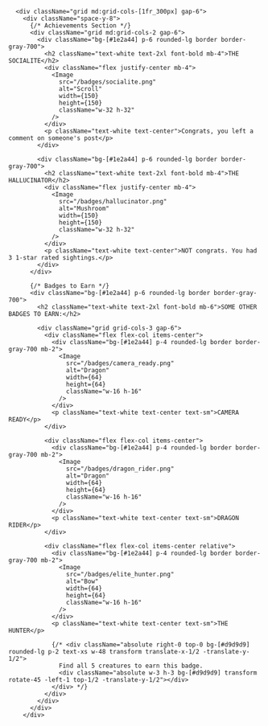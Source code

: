 
      <div className="grid md:grid-cols-[1fr_300px] gap-6">
        <div className="space-y-8">
          {/* Achievements Section */}
          <div className="grid md:grid-cols-2 gap-6">
            <div className="bg-[#1e2a44] p-6 rounded-lg border border-gray-700">
              <h2 className="text-white text-2xl font-bold mb-4">THE SOCIALITE</h2>
              <div className="flex justify-center mb-4">
                <Image
                  src="/badges/socialite.png"
                  alt="Scroll"
                  width={150}
                  height={150}
                  className="w-32 h-32"
                />
              </div>
              <p className="text-white text-center">Congrats, you left a comment on someone's post</p>
            </div>

            <div className="bg-[#1e2a44] p-6 rounded-lg border border-gray-700">
              <h2 className="text-white text-2xl font-bold mb-4">THE HALLUCINATOR</h2>
              <div className="flex justify-center mb-4">
                <Image
                  src="/badges/hallucinator.png"
                  alt="Mushroom"
                  width={150}
                  height={150}
                  className="w-32 h-32"
                />
              </div>
              <p className="text-white text-center">NOT congrats. You had 3 1-star rated sightings.</p>
            </div>
          </div>

          {/* Badges to Earn */}
          <div className="bg-[#1e2a44] p-6 rounded-lg border border-gray-700">
            <h2 className="text-white text-2xl font-bold mb-6">SOME OTHER BADGES TO EARN:</h2>

            <div className="grid grid-cols-3 gap-6">
              <div className="flex flex-col items-center">
                <div className="bg-[#1e2a44] p-4 rounded-lg border border-gray-700 mb-2">
                  <Image
                    src="/badges/camera_ready.png"
                    alt="Dragon"
                    width={64}
                    height={64}
                    className="w-16 h-16"
                  />
                </div>
                <p className="text-white text-center text-sm">CAMERA READY</p>
              </div>

              <div className="flex flex-col items-center">
                <div className="bg-[#1e2a44] p-4 rounded-lg border border-gray-700 mb-2">
                  <Image
                    src="/badges/dragon_rider.png"
                    alt="Dragon"
                    width={64}
                    height={64}
                    className="w-16 h-16"
                  />
                </div>
                <p className="text-white text-center text-sm">DRAGON RIDER</p>
              </div>

              <div className="flex flex-col items-center relative">
                <div className="bg-[#1e2a44] p-4 rounded-lg border border-gray-700 mb-2">
                  <Image
                    src="/badges/elite_hunter.png"
                    alt="Bow"
                    width={64}
                    height={64}
                    className="w-16 h-16"
                  />
                </div>
                <p className="text-white text-center text-sm">THE HUNTER</p>

                {/* <div className="absolute right-0 top-0 bg-[#d9d9d9] rounded-lg p-2 text-xs w-48 transform translate-x-1/2 -translate-y-1/2">
                  Find all 5 creatures to earn this badge.
                  <div className="absolute w-3 h-3 bg-[#d9d9d9] transform rotate-45 -left-1 top-1/2 -translate-y-1/2"></div>
                </div> */}
              </div>
            </div>
          </div>
        </div>

